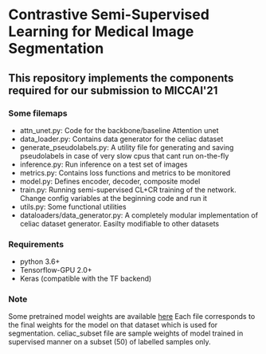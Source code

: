 # Contrastive Semi-Supervised Learning for Medical Image Segmentation

## This repository implements the components required for our submission to MICCAI'21

### Some filemaps
- attn_unet.py: Code for the backbone/baseline Attention unet
- data_loader.py: Contains data generator for the celiac dataset
- generate_pseudolabels.py: A utility file for generating and saving pseudolabels in case of very slow cpus that cant run on-the-fly
- inference.py: Run inference on a test set of images
- metrics.py: Contains loss functions and metrics to be monitored
- model.py: Defines encoder, decoder, composite model
- train.py: Running semi-supervised CL+CR training of the network. Change config variables at the beginning code and run it
- utils.py: Some functional utilities
- dataloaders/data_generator.py: A completely modular implementation of celiac dataset generator. Easilty modifiable to other datasets

### Requirements
- python 3.6+
- Tensorflow-GPU 2.0+
- Keras (compatible with the TF backend)

### Note
Some pretrained model weights are available [here](https://drive.google.com/drive/folders/1aYE_K2dWH_sGNYERMyBfoiPzXpfiH9J9?usp=sharing)
Each file corresponds to the final weights for the model on that dataset which is used for segmentation. celiac_subset file are sample weights of model trained in supervised manner on a subset (50) of labelled samples only.
